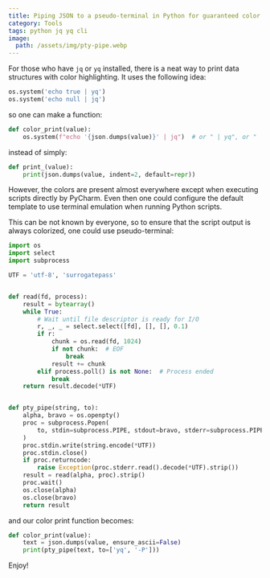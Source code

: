 ```yaml
---
title: Piping JSON to a pseudo-terminal in Python for guaranteed color highlighting
category: Tools
tags: python jq yq cli
image:
  path: /assets/img/pty-pipe.webp
---
```


For those who have `jq` or `yq` installed, there is a neat way to print data structures with color highlighting. It uses the following idea:

```python
os.system('echo true | yq')
os.system('echo null | jq')
```

so one can make a function:

```python
def color_print(value):
    os.system(f"echo '{json.dumps(value)}' | jq")  # or " | yq", or " | yq -P" 
```

instead of simply:

```python
def print_(value):
    print(json.dumps(value, indent=2, default=repr))
```

However, the colors are present almost everywhere except when executing scripts directly by PyCharm. 
Even then one could configure the default template to use terminal emulation when running Python scripts.  

This can be not known by everyone, so to ensure that the script output is always colorized, one could use pseudo-terminal:

```python
import os
import select
import subprocess

UTF = 'utf-8', 'surrogatepass'


def read(fd, process):
    result = bytearray()
    while True:
        # Wait until file descriptor is ready for I/O
        r, _, _ = select.select([fd], [], [], 0.1)
        if r:
            chunk = os.read(fd, 1024)
            if not chunk:  # EOF
                break
            result += chunk
        elif process.poll() is not None:  # Process ended
            break
    return result.decode(*UTF)


def pty_pipe(string, to):
    alpha, bravo = os.openpty()
    proc = subprocess.Popen(
        to, stdin=subprocess.PIPE, stdout=bravo, stderr=subprocess.PIPE, bufsize=0, text=False,
    )
    proc.stdin.write(string.encode(*UTF))
    proc.stdin.close()
    if proc.returncode:
        raise Exception(proc.stderr.read().decode(*UTF).strip())
    result = read(alpha, proc).strip()
    proc.wait()
    os.close(alpha)
    os.close(bravo)
    return result
```

and our color print function becomes:

```python
def color_print(value):
    text = json.dumps(value, ensure_ascii=False)
    print(pty_pipe(text, to=['yq', '-P']))
```

Enjoy!
